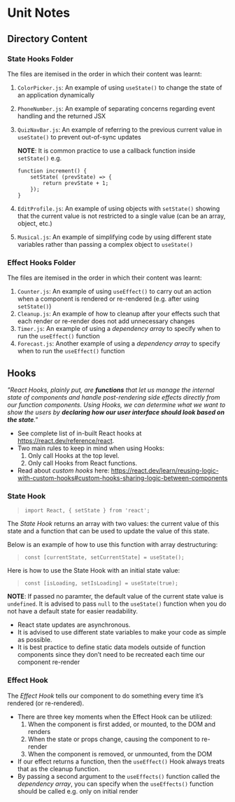 # Unit Notes

## Directory Content
### State Hooks Folder
The files are itemised in the order in which their content was learnt:
1. `ColorPicker.js`: An example of using `useState()` to change the state of an application dynamically
2. `PhoneNumber.js`: An example of separating concerns regarding event handling and the returned JSX
3. `QuizNavBar.js`: An example of referring to the previous current value in `useState()` to prevent out-of-sync updates
    
    **NOTE**: It is common practice to use a callback function inside `setState()` e.g.
    ```
    function increment() {
        setState( (prevState) => {
            return prevState + 1;
        });
    }
    ```

4. `EditProfile.js`: An example of using objects with `setState()` showing that the current value is not restricted to a single value (can be an array, object, etc.)
5. `Musical.js`: An example of simplifying code by using different state variables rather than passing a complex object to `useState()`

### Effect Hooks Folder
The files are itemised in the order in which their content was learnt:
1. `Counter.js`: An example of using `useEffect()` to carry out an action when a component is rendered or re-rendered (e.g. after using `setState()`)
2. `Cleanup.js`: An example of how to cleanup after your effects such that each render or re-render does not add unnecessary changes
3. `Timer.js`: An example of using a *dependency array* to specify when to run the `useEffect()` function
4. `Forecast.js`: Another example of using a *dependency array* to specify when to run the `useEffect()` function

## Hooks
_"React Hooks, plainly put, are **functions** that let us manage the internal state of components and handle post-rendering side effects directly from our function components. Using Hooks, we can determine what we want to show the users by **declaring how our user interface should look based on the state**."_

- See complete list of in-built React hooks at https://react.dev/reference/react.
- Two main rules to keep in mind when using Hooks:
  1. Only call Hooks at the top level.
  2. Only call Hooks from React functions.
- Read about *custom hooks* here: https://react.dev/learn/reusing-logic-with-custom-hooks#custom-hooks-sharing-logic-between-components

### State Hook
> `import React, { setState } from 'react';`

The *State Hook* returns an array with two values: the current value of this state and a function that can be used to update the value of this state. 

Below is an example of how to use this function with array destructuring:
> `const [currentState, setCurrentState] = useState();`

Here is how to use the State Hook with an initial state value:
> `const [isLoading, setIsLoading] = useState(true);`

**NOTE**: If passed no paramter, the default value of the current state value is `undefined`. It is advised to pass `null` to the `useState()` function when you do not have a default state for easier readability.

- React state updates are asynchronous.
- It is advised to use different state variables to make your code as simple as possible.
- It is best practice to define static data models outside of function components since they don’t need to be recreated each time our component re-render

### Effect Hook
The *Effect Hook* tells our component to do something every time it’s rendered (or re-rendered).

- There are three key moments when the Effect Hook can be utilized:
  1. When the component is first added, or mounted, to the DOM and renders
  2. When the state or props change, causing the component to re-render
  3. When the component is removed, or unmounted, from the DOM
- If our effect returns a function, then the `useEffect()` Hook always treats that as the cleanup function.
- By passing a second argument to the `useEffects()` function called the *dependency array*, you can specify when the `useEffects()` function should be called e.g. only on initial render